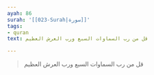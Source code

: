 ```yaml
---
ayah: 86
surah: '[[023-Surah|سورة]]'
tags:
- quran
text: قل من رب السماوات السبع ورب العرش العظيم

---
```

> قل من رب السماوات السبع ورب العرش العظيم
